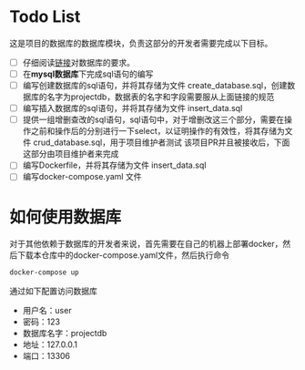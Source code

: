 # Todo List
这是项目的数据库的数据库模块，负责这部分的开发者需要完成以下目标。
- [ ] 仔细阅读[链接](https://shimo.im/docs/9vtcTDHJDYQr8xVp/read)对数据库的要求。
- [ ] 在**mysql数据库**下完成sql语句的编写
- [ ] 编写创建数据库的sql语句，并将其存储为文件 create_database.sql，创建数据库的名字为projectdb，数据表的名字和字段需要服从上面链接的规范
- [ ] 编写插入数据库的sql语句，并将其存储为文件 insert_data.sql
- [ ] 提供一组增删查改的sql语句，sql语句中，对于增删改这三个部分，需要在操作之前和操作后的分别进行一下select，以证明操作的有效性，将其存储为文件 crud_database.sql，用于项目维护者测试
该项目PR并且被接收后，下面这部分由项目维护者来完成
- [ ] 编写Dockerfile，并将其存储为文件 insert_data.sql
- [ ] 编写docker-compose.yaml 文件

# 如何使用数据库
对于其他依赖于数据库的开发者来说，首先需要在自己的机器上部署docker，然后下载本仓库中的docker-compose.yaml文件，然后执行命令
```bash
docker-compose up
```
通过如下配置访问数据库
- 用户名：user
- 密码：123
- 数据库名字：projectdb
- 地址：127.0.0.1
- 端口：13306
